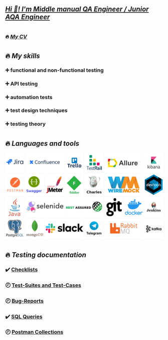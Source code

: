 ## [***Hi :wave:! I'm Middle manual QA Engineer / Junior AQA Engineer***](https://drive.google.com/file/d/1N3R2RimbpmIaYK57mg7Qdf8HXn0CSiwL/view?usp=share_link)
# 
### :fire: [***My CV***](https://drive.google.com/file/d/1N3R2RimbpmIaYK57mg7Qdf8HXn0CSiwL/view?usp=share_link)
# 
## :fire: ***My skills***

### :heavy_plus_sign: functional and non-functional testing
### :heavy_plus_sign: API testing
### :heavy_plus_sign: automation tests
### :heavy_plus_sign: test design techniques
### :heavy_plus_sign: testing theory
# 
## :fire: ***Languages and tools***

![Tools](https://github.com/arteeem13/arteeem13/blob/main/pictures/logoSkills.PNG)

# 
## :fire: ***Testing documentation***

### :heavy_check_mark: [Checklists](https://github.com/arteeem13/arteeem13/blob/main/Check-list.pdf)
### :clock8: [Test-Suites and Test-Cases](https://raw.githubusercontent.com/arteeem13/arteeem13/main/pictures/pageUnderConstruction.png)
### :clock8: [Bug-Reports](https://raw.githubusercontent.com/arteeem13/arteeem13/main/pictures/pageUnderConstruction.png)
### :heavy_check_mark: [SQL Queries](https://github.com/arteeem13/arteeem13/blob/main/SQL.pdf)
### :clock8: [Postman Collections](https://raw.githubusercontent.com/arteeem13/arteeem13/main/pictures/pageUnderConstruction.png)
